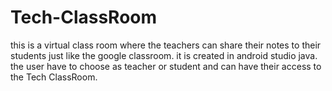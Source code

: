 # Tech-ClassRoom
this is a virtual class room where the teachers can share their notes to their students just like the google classroom.
it is created in android studio java.
the user have to choose as teacher or student and can have their access to the Tech ClassRoom.
